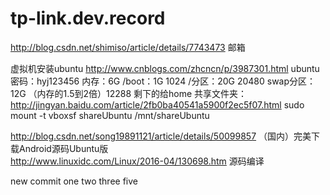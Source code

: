 # tp-link.dev.record

http://blog.csdn.net/shimiso/article/details/7743473  邮箱



虚拟机安装ubuntu
http://www.cnblogs.com/zhcncn/p/3987301.html
ubuntu密码：hyj123456
内存：6G
/boot：1G    1024
/分区：20G   20480
swap分区：12G （内存的1.5到2倍）12288
剩下的给home
共享文件夹：
http://jingyan.baidu.com/article/2fb0ba40541a5900f2ec5f07.html
sudo mount -t vboxsf  shareUbuntu /mnt/shareUbuntu

http://blog.csdn.net/song19891121/article/details/50099857
（国内）完美下载Android源码Ubuntu版  
http://www.linuxidc.com/Linux/2016-04/130698.htm  源码编译

new commit one two three five
